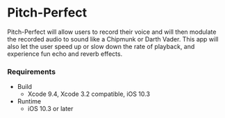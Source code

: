 # Pitch-Perfect
Pitch-Perfect will allow users to record their voice and will then modulate the recorded audio to sound like a Chipmunk or Darth Vader. This app will also let the user speed up or slow down the rate of playback, and experience fun echo and reverb effects.

### Requirements
- Build
  * Xcode 9.4, Xcode 3.2 compatible, iOS 10.3
- Runtime
  * iOS 10.3 or later
